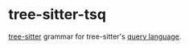 # tree-sitter-tsq

[tree-sitter][] grammar for tree-sitter's [query language][].

[tree-sitter]: https://github.com/tree-sitter/tree-sitter
[query language]: https://tree-sitter.github.io/tree-sitter/using-parsers#pattern-matching-with-queries
